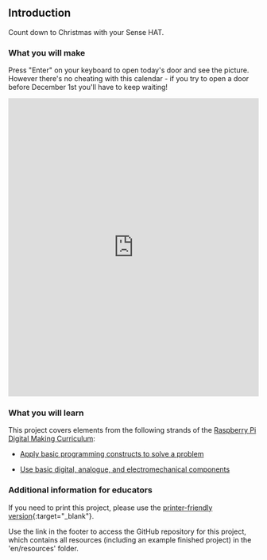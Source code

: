 ## Introduction

Count down to Christmas with your Sense HAT.

### What you will make

Press "Enter" on your keyboard to open today's door and see the picture. However there's no cheating with this calendar - if you try to open a door before December 1st you'll have to keep waiting!

<iframe src="https://trinket.io/embed/python/b757b2a82f?outputOnly=true&runOption=run&start=result" width="100%" height="600" frameborder="0" marginwidth="0" marginheight="0" allowfullscreen></iframe>

### What you will learn

This project covers elements from the following strands of the [Raspberry Pi Digital Making Curriculum](http://rpf.io/curriculum):

+ [Apply basic programming constructs to solve a problem](https://curriculum.raspberrypi.org/programming/builder/)

+ [Use basic digital, analogue, and electromechanical components](https://curriculum.raspberrypi.org/physical-computing/creator/)

### Additional information for educators

If you need to print this project, please use the [printer-friendly version](https://projects.raspberrypi.org/en/projects/sense-hat-advent-calendar/print){:target="_blank"}.

Use the link in the footer to access the GitHub repository for this project, which contains all resources (including an example finished project) in the 'en/resources' folder.
